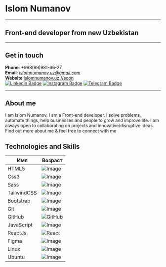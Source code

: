 # Islom Numanov

---

## Front-end developer from new Uzbekistan

---

## Get in touch

**Phone**: +998(99)981-66-27 <br />
**Email**: *islomnumanov.uz@gmail.com* <br />
**Website** [islomnumanov.uz //soon](https://www.islomnumanov.uz) <br/>
[![Linkedin Badge](https://img.shields.io/badge/-islomnumanov.uz-blue?style=flat-square&logo=Linkedin&logoColor=white&link=https://https://www.linkedin.com/in/islom-numanov-19a029217/)](https://www.linkedin.com/in/islom-numanov-19a029217/)
[![Instagram Badge](https://img.shields.io/badge/-@islomnumanov.uz-D7008A?style=flat-square&labelColor=D7008A&logo=Instagram&logoColor=white&link=https://www.instagram.com/islomnumanov.uz/)](https://www.instagram.com/islomnumanov.uz/)
[![Telegram Badge](https://img.shields.io/badge/@islomnumanov_uz-2CA5E0?style=flat-square&logo=telegram&logoColor=white&link=https://t.me/islomnumanov_uz)](https://t.me/islomnumanov_uz)<br />

---

## About me

I am Islom Numanov. I am a Front-end developer. I solve problems, automate things, help businesses and people to grow and improve life.
I am always open to collaborating on projects and innovative/disruptive ideas. Find out more about me & feel free to connect with me

## Technologies and Skills

| Имя         | Возраст                                                                                                          |
| ----------- | ---------------------------------------------------------------------------------------------------------------- |
| HTML5       | ![Image](https://img.shields.io/badge/-HTML5-E34F26?style=for-the-badge&logo=html5&logoColor=white)              |
| Css3        | ![Image](https://img.shields.io/badge/-CSS3-1572B6?style=for-the-badge&logo=css3)                                |
| Sass        | ![Image](https://img.shields.io/badge/Sass-CC6699?style=for-the-badge&logo=sass&logoColor=white)                 |
| TailwindCSS | ![Image](https://img.shields.io/badge/Tailwind_CSS-38B2AC?style=for-the-badge&logo=tailwind-css&logoColor=white) |
| Bootstrap   | ![Image](https://img.shields.io/badge/-Bootstrap-563D7C?style=for-the-badge&logo=bootstrap)                      |
| Git         | ![Image](https://img.shields.io/badge/Git-F05032?style=for-the-badge&logo=git&logoColor=white)                   |
| GitHub      | ![GitHub](https://img.shields.io/badge/github-%23121011.svg?style=for-the-badge&logo=github&logoColor=white)     |
| JavaScript  | ![Image](https://img.shields.io/badge/JavaScript-323330?style=for-the-badge&logo=javascript&logoColor=F7DF1E)    |
| ReactJs     | ![React](https://img.shields.io/badge/react-%2320232a.svg?style=for-the-badge&logo=react&logoColor=%2361DAFB)    |
| Figma       | ![Image](https://img.shields.io/badge/Figma-F24E1E?style=for-the-badge&logo=figma&logoColor=white)               |
| Linux       | ![Image](https://img.shields.io/badge/Linux-FCC624?style=for-the-badge&logo=linux&logoColor=black)               |
| Ubuntu      | ![Image](https://img.shields.io/badge/Ubuntu-E95420?style=for-the-badge&logo=ubuntu&logoColor=white)             |
